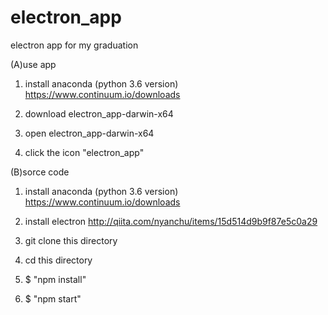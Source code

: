 # electron_app
electron app for my graduation


(A)use app

1. install anaconda (python 3.6 version)
https://www.continuum.io/downloads

2. download electron_app-darwin-x64

3. open electron_app-darwin-x64

4. click the icon "electron_app"


(B)sorce code

1. install anaconda (python 3.6 version)
https://www.continuum.io/downloads

2. install electron
http://qiita.com/nyanchu/items/15d514d9b9f87e5c0a29

3. git clone this directory

4. cd this directory 

5. $ "npm install"

6. $ "npm start"
